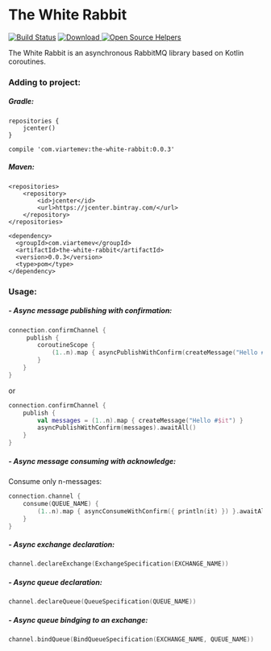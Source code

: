 # The White Rabbit 
[![Build Status](https://travis-ci.org/viartemev/the-white-rabbit.svg?branch=master)](https://travis-ci.org/viartemev/the-white-rabbit)
[ ![Download](https://api.bintray.com/packages/viartemev/Maven/the-white-rabbit/images/download.svg) ](https://bintray.com/viartemev/Maven/the-white-rabbit/_latestVersion)
[![Open Source Helpers](https://www.codetriage.com/viartemev/the-white-rabbit/badges/users.svg)](https://www.codetriage.com/viartemev/the-white-rabbit)

The White Rabbit is an asynchronous RabbitMQ library based on Kotlin coroutines.

### Adding to project:
##### Gradle:
```
repositories {
    jcenter()
}

compile 'com.viartemev:the-white-rabbit:0.0.3'
```
##### Maven:
```
<repositories>
    <repository>
        <id>jcenter</id>
        <url>https://jcenter.bintray.com/</url>
    </repository>
</repositories>

<dependency>
  <groupId>com.viartemev</groupId>
  <artifactId>the-white-rabbit</artifactId>
  <version>0.0.3</version>
  <type>pom</type>
</dependency>
```

### Usage:
##### - Async message publishing with confirmation: 
```kotlin
connection.confirmChannel {
     publish {
        coroutineScope {
            (1..n).map { asyncPublishWithConfirm(createMessage("Hello #$it")) }.awaitAll()
        }
    }
}
```
or
```kotlin
connection.confirmChannel {
    publish {
        val messages = (1..n).map { createMessage("Hello #$it") }
        asyncPublishWithConfirm(messages).awaitAll()
    }
}
```

##### - Async message consuming with acknowledge: 
Consume only n-messages:
```kotlin
connection.channel {
    consume(QUEUE_NAME) {
        (1..n).map { asyncConsumeWithConfirm({ println(it) }) }.awaitAll()
    }
}
```

##### - Async exchange declaration:
```kotlin
channel.declareExchange(ExchangeSpecification(EXCHANGE_NAME))
```
##### - Async queue declaration:
```kotlin
channel.declareQueue(QueueSpecification(QUEUE_NAME))
```
##### - Async queue bindging to an exchange:
```kotlin
channel.bindQueue(BindQueueSpecification(EXCHANGE_NAME, QUEUE_NAME))
```
